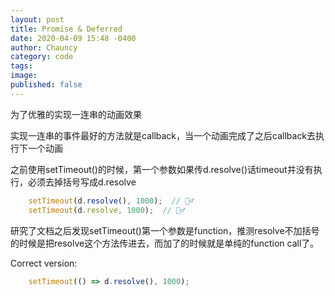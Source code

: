 ```yaml
---
layout: post
title: Promise & Deferred
date: 2020-04-09 15:48 -0400
author: Chauncy
category: code
tags: 
image: 
published: false
---
```


为了优雅的实现一连串的动画效果

实现一连串的事件最好的方法就是callback，当一个动画完成了之后callback去执行下一个动画





之前使用setTimeout()的时候，第一个参数如果传d.resolve()话timeout并没有执行，必须去掉括号写成d.resolve
```javascript
    setTimeout(d.resolve(), 1000);  // 🙅‍♂
    setTimeout(d.resolve, 1000);  // 🙆‍♂
```
研究了文档之后发现setTimeout()第一个参数是function，推测resolve不加括号的时候是把resolve这个方法传进去，而加了的时候就是单纯的function call了。

Correct version:
```javascript
    setTimeout(() => d.resolve(), 1000);
```
